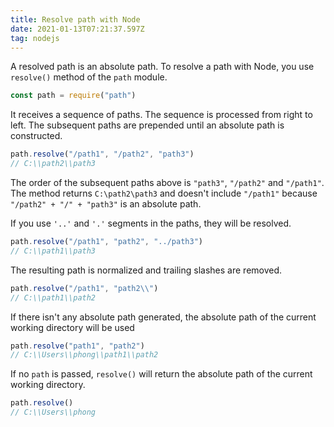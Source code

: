 ```yaml
---
title: Resolve path with Node
date: 2021-01-13T07:21:37.597Z
tag: nodejs
---
```

A resolved path is an absolute path. To resolve a path with Node, you use `resolve()` method of the `path` module.

```javascript
const path = require("path")
```

It receives a sequence of paths. The sequence is processed from right to left. The subsequent paths are prepended until an absolute path is constructed. 

```javascript
path.resolve("/path1", "/path2", "path3")
// C:\\path2\\path3
```

The order of the subsequent paths above is `"path3"`, `"/path2"` and `"/path1"`. The method returns `C:\path2\path3` and doesn't include `"/path1"` because `"/path2" + "/" + "path3"` is an absolute path. 

If you use `'..'` and `'.'` segments in the paths, they will be resolved.

```javascript
path.resolve("/path1", "path2", "../path3")
// C:\\path1\\path3
```

The resulting path is normalized and trailing slashes are removed. 

```javascript
path.resolve("/path1", "path2\\")
// C:\\path1\\path2
```

If there isn't any absolute path generated, the absolute path of the current working directory will be used 

```javascript
path.resolve("path1", "path2")
// C:\\Users\\phong\\path1\\path2
```

If no `path` is passed, `resolve()` will return the absolute path of the current working directory.

```javascript
path.resolve()
// C:\\Users\\phong
```